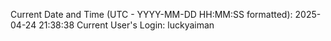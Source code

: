 Current Date and Time (UTC - YYYY-MM-DD HH:MM:SS formatted): 2025-04-24 21:38:38
Current User's Login: luckyaiman
